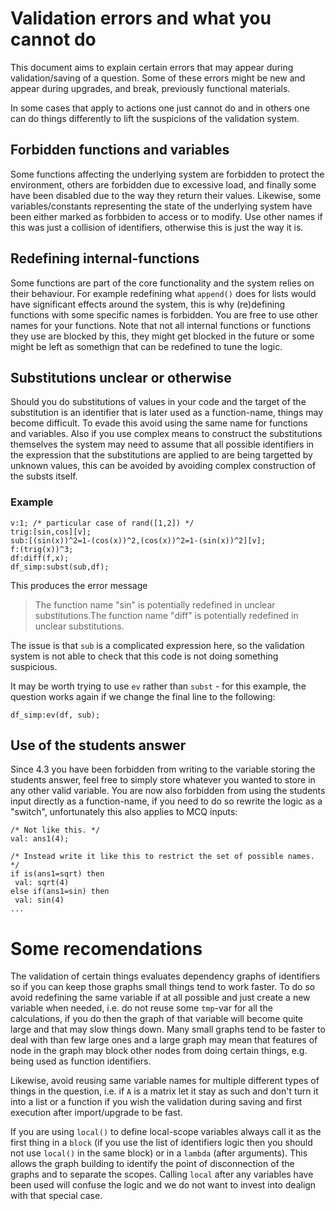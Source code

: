 # Validation errors and what you cannot do

This document aims to explain certain errors that may appear during 
validation/saving of a question. Some of these errors might be new and appear
during upgrades, and break, previously functional materials.

In some cases that apply to actions one just cannot do and in others one
can do things differently to lift the suspicions of the validation system.

## Forbidden functions and variables

Some functions affecting the underlying system are forbidden to protect
the environment, others are forbidden due to excessive load, and finally some
have been disabled due to the way they return their values. Likewise, some 
variables/constants representing the state of the underlying system have
been either marked as forbbiden to access or to modify. Use other names
if this was just a collision of identifiers, otherwise this is just the way 
it is.

## Redefining internal-functions

Some functions are part of the core functionality and the system relies
on their behaviour. For example redefining what `append()` does for lists
would have significant effects around the system, this is why (re)defining
functions with some specific names is forbidden. You are free to use other
names for your functions. Note that not all internal functions or functions
they use are blocked by this, they might get blocked in the future or some
might be left as somethign that can be redefined to tune the logic.

## Substitutions unclear or otherwise

Should you do substitutions of values in your code and the target of
the substitution is an identifier that is later used as a function-name,
things may become difficult. To evade this avoid using the same name for
functions and variables. Also if you use complex means to construct 
the substitutions themselves the system may need to assume that all
possible identifiers in the expression that the substitutions are applied
to are being targetted by unknown values, this can be avoided by avoiding
complex construction of the substs itself.

### Example

```
v:1; /* particular case of rand([1,2]) */
trig:[sin,cos][v];
sub:[(sin(x))^2=1-(cos(x))^2,(cos(x))^2=1-(sin(x))^2][v];
f:(trig(x))^3;
df:diff(f,x);
df_simp:subst(sub,df);
```
This produces the error message
> The function name "sin" is potentially redefined in unclear substitutions.The function name "diff" is potentially redefined in unclear substitutions.

The issue is that `sub` is a complicated expression here, so the validation system is not able to check that this code is not doing something suspicious.

It may be worth trying to use `ev` rather than `subst` - for this example, the question works again if we change the final line to the following:

```
df_simp:ev(df, sub);
```

## Use of the students answer

Since 4.3 you have been forbidden from writing to the variable storing 
the students answer, feel free to simply store whatever you wanted to 
store in any other valid variable. You are now also forbidden from using
the students input directly as a function-name, if you need to do so 
rewrite the logic as a "switch", unfortunately this also applies to MCQ
inputs:

```
/* Not like this. */
val: ans1(4);

/* Instead write it like this to restrict the set of possible names. */
if is(ans1=sqrt) then
 val: sqrt(4)
else if(ans1=sin) then
 val: sin(4)
...

```


# Some recomendations

The validation of certain things evaluates dependency graphs of 
identifiers so if you can keep those graphs small things tend to work
faster. To do so avoid redefining the same variable if at all possible
and just create a new variable when needed, i.e. do not reuse some 
`tmp`-var for all the calculations, if you do then the graph of that
variable will become quite large and that may slow things down. Many 
small graphs tend to be faster to deal with than few large ones and 
a large graph may mean that features of node in the graph may block
other nodes from doing certain things, e.g. being used as function
identifiers.

Likewise, avoid reusing same variable names for multiple different
types of things in the question, i.e. if `A` is a matrix let it stay
as such and don't turn it into a list or a function if you wish 
the validation during saving and first execution after import/upgrade
to be fast.

If you are using `local()` to define local-scope variables always call
it as the first thing in a `block` (if you use the list of identifiers
logic then you should not use `local()` in the same block) or in a `lambda` 
(after arguments). This allows the graph building to identify the point of 
disconnection of the graphs and to separate the scopes. Calling `local` 
after any variables have been used will confuse the logic and we do not
want to invest into dealign with that special case.
